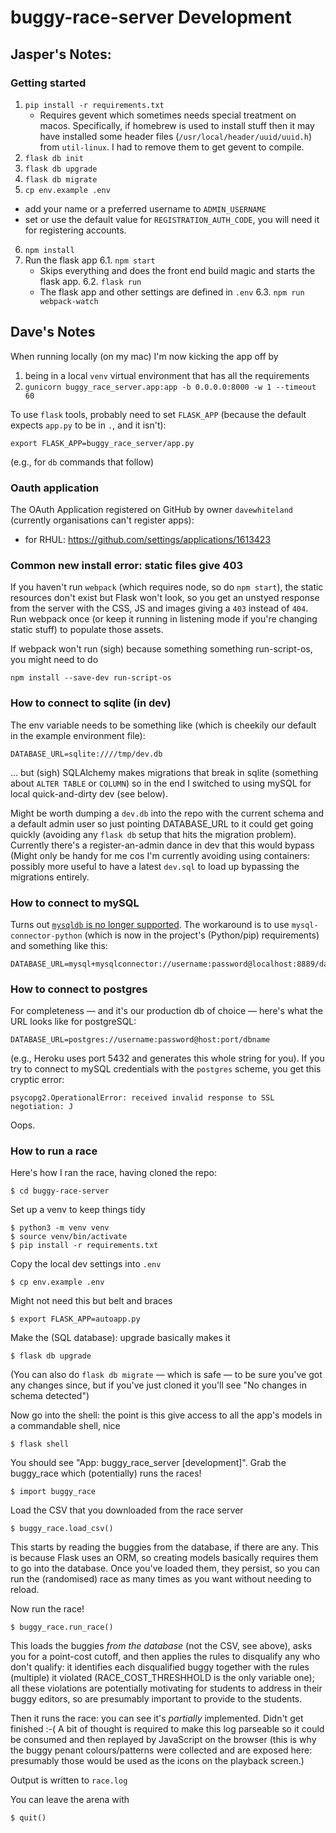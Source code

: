 # buggy-race-server Development

## Jasper's Notes:

### Getting started

1. `pip install -r requirements.txt`
    * Requires gevent which sometimes needs special treatment on macos. Specifically, if homebrew is used to install stuff then it may have installed some header files (`/usr/local/header/uuid/uuid.h`) from `util-linux`. I had to remove them to get gevent to compile.
2. `flask db init`
3. `flask db upgrade`
4. `flask db migrate`
5. `cp env.example .env`
  * add your name or a preferred username to `ADMIN_USERNAME`
  * set or use the default value for `REGISTRATION_AUTH_CODE`, you will need it for registering accounts.
6. `npm install`
7. Run the flask app
  6.1. `npm start`
    * Skips everything and does the front end build magic and starts the flask app.
  6.2. `flask run`
    * The flask app and other settings are defined in `.env`
  6.3. `npm run webpack-watch` 


## Dave's Notes

When running locally (on my mac) I'm now kicking the app off by

1. being in a local `venv` virtual environment that has all the requirements
2. `gunicorn buggy_race_server.app:app -b 0.0.0.0:8000 -w 1 --timeout 60`

To use `flask` tools, probably need to set `FLASK_APP` (because the default expects `app.py` to be in `.`, and it isn't):

    export FLASK_APP=buggy_race_server/app.py

(e.g., for `db` commands that follow)


### Oauth application

The OAuth Application registered on GitHub by owner `davewhiteland`
(currently organisations can't register apps):

* for RHUL: https://github.com/settings/applications/1613423

### Common new install error: static files give 403

If you haven't run `webpack` (which requires node, so do `npm start`),
the static resources don't exist but Flask won't look, so you get an
unstyed response from the server with the CSS, JS and images giving
a `403` instead of `404`. Run webpack once (or keep it running
in listening mode if you're changing static stuff) to populate
those assets.

If webpack won't run (sigh) because something something run-script-os, 
you might need to do 

    npm install --save-dev run-script-os


### How to connect to sqlite (in dev)

The env variable needs to be something like (which is cheekily our default in the example
environment file):

    DATABASE_URL=sqlite:////tmp/dev.db
    
... but (sigh) SQLAlchemy makes migrations that break in sqlite (something about `ALTER TABLE` or
`COLUMN`) so in the end I switched to using mySQL for local quick-and-dirty dev (see below).

Might be worth dumping a `dev.db` into the repo with the current schema and a default
admin user so just pointing DATABASE_URL to it could get going quickly (avoiding any `flask db`
setup that hits the migration problem). Currently there's a register-an-admin dance in dev that
this would bypass (Might only be handy for me cos I'm currently avoiding
using containers: possibly more useful to have a latest `dev.sql` to load up bypassing the migrations
entirely.

### How to connect to mySQL

Turns out [`mysqldb` is no longer supported](https://stackoverflow.com/questions/53024891/modulenotfounderror-no-module-named-mysqldb).
The workaround is to use `mysql-connector-python` (which is now in the project's (Python/pip) requirements) and
something like this:

    DATABASE_URL=mysql+mysqlconnector://username:password@localhost:8889/databasename


### How to connect to postgres

For completeness — and it's our production db of choice — here's what the URL looks like for postgreSQL:

    DATABASE_URL=postgres://username:password@host:port/dbname

(e.g., Heroku uses port 5432 and generates this whole string for you).
If you try to connect to mySQL credentials with the `postgres` scheme, you get this cryptic error:

    psycopg2.OperationalError: received invalid response to SSL negotiation: J

Oops.


### How to run a race 

Here's how I ran the race, having cloned the repo:

    $ cd buggy-race-server

Set up a venv to keep things tidy

    $ python3 -m venv venv
    $ source venv/bin/activate
    $ pip install -r requirements.txt

Copy the local dev settings into `.env`

    $ cp env.example .env

Might not need this but belt and braces

    $ export FLASK_APP=autoapp.py

Make the (SQL database): upgrade basically makes it

    $ flask db upgrade

(You can also do `flask db migrate` — which is safe — to be
sure you've got any changes since, but if you've just cloned it
you'll see "No changes in schema detected")

Now go into the shell: the point is this give access
to all the app's models in a commandable shell, nice

    $ flask shell

You should see "App: buggy_race_server [development]".
Grab the buggy_race which (potentially) runs the races!

    $ import buggy_race

Load the CSV that you downloaded from the race server

    $ buggy_race.load_csv()

This starts by reading the buggies from the database, if
there are any. This is because Flask uses an ORM, so
creating models basically requires them to go into the
database. Once you've loaded them, they persist, so you
can run the (randomised) race as many times as you want
without needing to reload.

Now run the race!

    $ buggy_race.run_race()

This loads the buggies *from the database* (not the CSV,
see above), asks you for a point-cost cutoff, and then
applies the rules to disqualify any who don't qualify:
it identifies each disqualified buggy together with the
rules (multiple) it violated (RACE_COST_THRESHHOLD is
the only variable one); all these violations are potentially
motivating for students to address in their buggy editors,
so are presumably important to provide to the students.

Then it runs the race: you can see it's *partially*
implemented. Didn't get finished :-( A bit of thought is
required to make this log parseable so it could be consumed
and then replayed by JavaScript on the browser (this is
why the buggy penant colours/patterns were collected and
are exposed here: presumably those would be used as the icons
on the playback screen.)

Output is written to `race.log`

You can leave the arena with

    $ quit()



